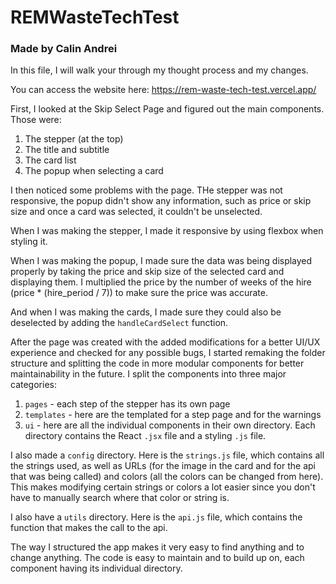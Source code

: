# REMWasteTechTest

### Made by Calin Andrei
In this file, I will walk your through my thought process and my changes.

You can access the website here:
https://rem-waste-tech-test.vercel.app/

First, I looked at the Skip Select Page and figured out the main components. Those were:
1. The stepper (at the top)
2. The title and subtitle
3. The card list
4. The popup when selecting a card

I then noticed some problems with the page. THe stepper was not responsive, the popup didn't show any information, such as price or skip size and once a card was selected, it couldn't be unselected.

When I was making the stepper, I made it responsive by using flexbox when styling it.

When I was making the popup, I made sure the data was being displayed properly by taking the price and skip size of the selected card and displaying them. I multiplied the price by the number of weeks of the hire (price * (hire_period / 7)) to make sure the price was accurate.

And when I was making the cards, I made sure they could also be deselected by adding the `handleCardSelect` function.

After the page was created with the added modifications for a better UI/UX experience and checked for any possible bugs, I started remaking the folder structure and splitting the code in more modular components for better maintainability in the future. I split the components into three major categories:
1. `pages` - each step of the stepper has its own page
2. `templates` - here are the templated for a step page and for the warnings
3. `ui` - here are all the individual components in their own directory. Each directory contains the React `.jsx` file and a styling `.js` file.

I also made a `config` directory. Here is the `strings.js` file, which contains all the strings used, as well as URLs (for the image in the card and for the api that was being called) and colors (all the colors can be changed from here). This makes modifying certain strings or colors a lot easier since you don't have to manually search where that color or string is.

I also have a `utils` directory. Here is the `api.js` file, which contains the function that makes the call to the api.

The way I structured the app makes it very easy to find anything and to change anything. The code is easy to maintain and to build up on, each component having its individual directory.